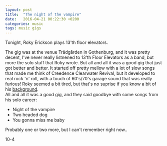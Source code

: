 ```yaml
---
layout: post
title:  "The night of the vampire"
date:   2016-04-21 00:22:30 +0200
categories: music
tags: music gigs
---
```


Tonight, Roky Erickson plays 13'th floor elevators.

The gig was at the venue Trädgården in Gothenburg, and it was pretty decent, I've never
really listnened to 13'th Floor Elevators as a band, but more the solo stuff
that Roky wrote. 
But all and all it was a good gig that just got better and
better.  It started off pretty mellow with a lot of slow songs that made me
think of Creedence Clearwater Revival, but it developed to real rock 'n' roll,
with a touch of 60's/70's garage sound that was really furious! Roky seemed a
bit tired, but that's no suprise if you know a bit of his
[background](https://en.wikipedia.org/wiki/Roky_Erickson).  
All and all it was a good gig, and they said goodbye with some songs from his solo career:

* Night of the vampire
* Two headed dog
* You gonna miss me baby

Probably one or two more, but I can't remember right now..

10-4
